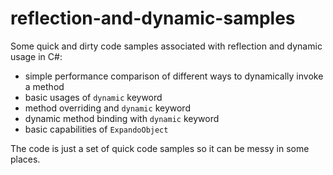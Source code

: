 reflection-and-dynamic-samples
==============================

Some quick and dirty code samples associated with reflection and dynamic usage in C#:
 - simple performance comparison of different ways to dynamically invoke a method
 - basic usages of `dynamic` keyword
 - method overriding and `dynamic` keyword
 - dynamic method binding with `dynamic` keyword
 - basic capabilities of `ExpandoObject`

The code is just a set of quick code samples so it can be messy in some places.

